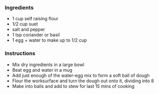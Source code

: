 ### Ingredients
- 1 cup self raising flour
- 1/2 cup suet
- salt and pepper
- 1 tsp coriander or basil
- 1 egg + water to make up to 1/2 cup

### Instructions
- Mix dry ingredients in a large bowl
- Beat egg and water in a mug
- Add just enough of the water-egg mix to form a soft ball of dough
- Flour the worksurface and turn the dough out onto it, dividing into 8
- Make into balls and add to stew for last 15 mins of cooking
